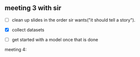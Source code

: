 ## meeting 3 with sir 
-[ ] clean up slides in the order sir wants("it should tell a story").
-[x] collect datasets
-[ ] get started with a model once that is done




meeting 4:
